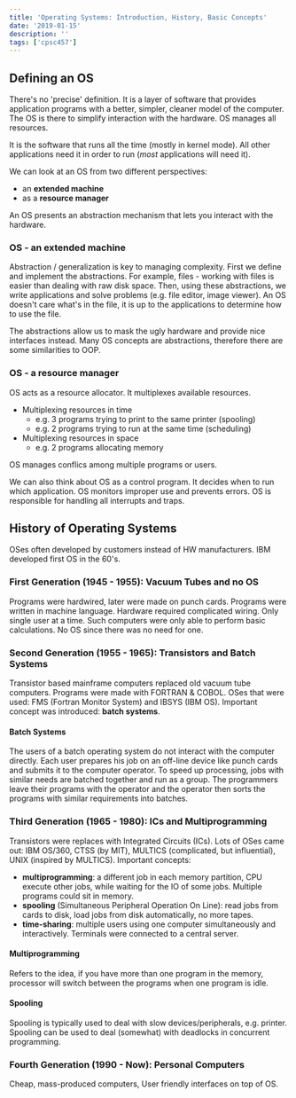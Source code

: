 ```yaml
---
title: 'Operating Systems: Introduction, History, Basic Concepts'
date: '2019-01-15'
description: ''
tags: ['cpsc457']
---
```


## Defining an OS

There's no 'precise' definition. It is a layer of software that provides application programs with a better, simpler, cleaner model of the computer. The OS is there to simplify interaction with the hardware. OS manages all resources.

It is the software that runs all the time (mostly in kernel mode). All other applications need it in order to run (*most* applications will need it).

We can look at an OS from two different perspectives:

- an **extended machine**
- as a **resource manager**

An OS presents an abstraction mechanism that lets you interact with the hardware.

### OS - an extended machine

Abstraction / generalization is key to managing complexity. First we define and implement the abstractions. For example, files - working with files is easier than dealing with raw disk space. Then, using these abstractions, we write applications and solve problems (e.g. file editor, image viewer). An OS doesn't care what's in the file, it is up to the applications to determine how to use the file.

The abstractions allow us to mask the ugly hardware and provide nice interfaces instead. Many OS concepts are abstractions, therefore there are some similarities to OOP.

### OS - a resource manager

OS acts as a resource allocator. It multiplexes available resources.

- Multiplexing resources in time
  - e.g. 3 programs trying to print to the same printer (spooling)
  - e.g. 2 programs trying to run at the same time (scheduling)
- Multiplexing resources in space
  - e.g. 2 programs allocating memory

OS manages conflics among multiple programs or users.

<!--syscalls need to be checked-->

We can also think about OS as a control program. It decides when to run which application. OS monitors improper use and prevents errors. OS is responsible for handling all interrupts and traps.

## History of Operating Systems

OSes often developed by customers instead of HW manufacturers. IBM developed first OS in the 60's.

### First Generation (1945 - 1955): Vacuum Tubes and no OS

Programs were hardwired, later were made on punch cards. Programs were written in machine language. Hardware required complicated wiring. Only single user at a time. Such computers were only able to perform basic calculations. No OS since there was no need for one.

### Second Generation (1955 - 1965): Transistors and Batch Systems

Transistor based mainframe computers replaced old vacuum tube computers. Programs were made with FORTRAN & COBOL. OSes that were used: FMS (Fortran Monitor System) and IBSYS (IBM OS). Important concept was introduced: **batch systems**.

#### Batch Systems

The users of a batch operating system do not interact with the computer directly. Each user prepares his job on an off-line device like punch cards and submits it to the computer operator. To speed up processing, jobs with similar needs are batched together and run as a group. The programmers leave their programs with the operator and the operator then sorts the programs with similar requirements into batches.

### Third Generation (1965 - 1980): ICs and Multiprogramming

Transistors were replaces with Integrated Circuits (ICs). Lots of OSes came out: IBM OS/360, CTSS (by MIT), MULTICS (complicated, but influential), UNIX (inspired by MULTICS). Important concepts:

- **multiprogramming**: a different job in each memory partition, CPU execute other jobs, while waiting for the IO of some jobs. Multiple programs could sit in memory.
- **spooling** (Simultaneous Peripheral Operation On Line): read jobs from cards to disk, load jobs from disk automatically, no more tapes.
- **time-sharing**: multiple users using one computer simultaneously and interactively. Terminals were connected to a central server.

#### Multiprogramming

Refers to the idea, if you have more than one program in the memory, processor will switch between the programs when one program is idle.

#### Spooling

Spooling is typically used to deal with slow devices/peripherals, e.g. printer. Spooling can be used to deal (somewhat) with deadlocks in concurrent programming.

### Fourth Generation (1990 - Now): Personal Computers

Cheap, mass-produced computers, User friendly interfaces on top of OS.

